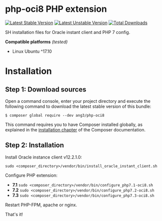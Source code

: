 php-oci8 PHP extension
======================

[![Latest Stable Version](https://poser.pugx.org/ang3/php-oci8/v/stable)](https://packagist.org/packages/ang3/php-oci8) [![Latest Unstable Version](https://poser.pugx.org/ang3/php-oci8/v/unstable)](https://packagist.org/packages/ang3/php-oci8) [![Total Downloads](https://poser.pugx.org/ang3/php-oci8/downloads)](https://packagist.org/packages/ang3/php-oci8)

SH installation files for Oracle instant client and PHP 7 config.

**Compatible platforms** *(tested)*

- Linux Ubuntu ^17.10

Installation
============

Step 1: Download sources
------------------------

Open a command console, enter your project directory and execute the
following command to download the latest stable version of this bundle:

```console
$ composer global require --dev ang3/php-oci8
```

This command requires you to have Composer installed globally, as explained
in the [installation chapter](https://getcomposer.org/doc/00-intro.md)
of the Composer documentation.

Step 2: Installation
--------------------

Install Oracle instance client v12.2.1.0:

```sudo <composer_directory>/vendor/bin/install_oracle_instant_client.sh```

Configure PHP extension:

- **7.1** ```sudo <composer_directory>/vendor/bin/configure_php7.1-oci8.sh```
- **7.2** ```sudo <composer_directory>/vendor/bin/configure_php7.2-oci8.sh```
- **7.3** ```sudo <composer_directory>/vendor/bin/configure_php7.3-oci8.sh```

Restart PHP-FPM, apache or nginx.

That's it!